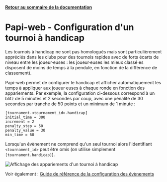 **[Retour au sommaire de la documentation](../README.md)**

# Papi-web - Configuration d'un tournoi à handicap

Les tournois à handicap ne sont pas homologués mais sont particulièrement appréciés dans les clubs pour des tournois rapides avec de forts écarts de niveau entre les joueur·euses : les joueur·euses les mieux classé·es disposent de moins de temps à la pendule, en fonction de la différence de classement).

Papi-web permet de configurer le handicap et afficher automatiquement les temps à appliquer aux joueur·euses à chaque ronde en fonction des appariements. Par exemple, la configuration ci-dessous correspond à un blitz de 5 minutes et 2 secondes par coup, avec une pénalité de 30 secondes par tranche de 50 points et un minimum de 1 minute :

```
[tournament.<tournament_id>.handicap]
initial_time = 300
increment = 2
penalty_step = 50
penalty_value = 30
min_time = 60
```

Lorsqu'un évènement ne comprend qu'un seul tournoi alors l'identifiant `<tournament_id>` peut être omis (on utilise simplement `[tournament.handicap]`).

![Affichage des appariements d'un tournoi à handicap](images/handicap.jpg)

Voir également : [Guide de référence de la configuration des évènements](40-ref.md)

